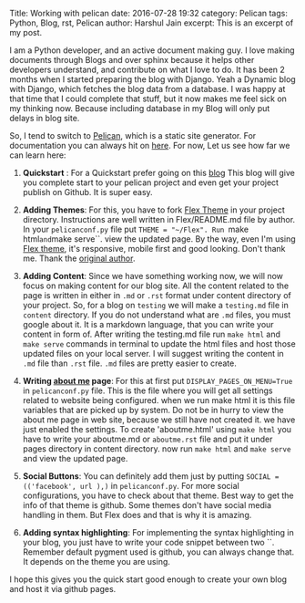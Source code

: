 Title: Working with pelican
date: 2016-07-28 19:32
category: Pelican
tags: Python, Blog, rst, Pelican
author: Harshul Jain
excerpt: This is an excerpt of my post.


I am a Python developer, and an active document making guy. I love making documents through Blogs and over sphinx
because it helps other developers understand, and contribute on what I love to do. It has been 2 months when
I started preparing the blog with Django. Yeah a Dynamic blog with Django, which fetches the blog data from a database.
I was happy at that time that I could complete that stuff, but it now makes me feel sick on my thinking now. Because
including database in my Blog will only put delays in blog site.

So, I tend to switch to [Pelican](http://getpelican.com), which is a static site generator. For documentation you can
always hit on [here](http://pelican-cn.readthedocs.io). For now, Let us see how far we can learn here:

1. **Quickstart** : For a Quickstart prefer going on this [blog](https://fedoramagazine.org/make-github-pages-blog-with-pelican/)
 This blog will give you complete start to your pelican project and even get your project publish on Github. It is super easy.

2. **Adding Themes**: For this, you have to fork [Flex Theme](https://github.com/alexandrevicenzi/Flex/tree/608e6925ab629324e6cc9cff9b459d1bbad07e4a)
 in your project directory. Instructions are well written in Flex/README.md file by author. In your ``pelicanconf.py`` file
 put ``THEME = "~/Flex". Run ``make html`` and ``make serve``. view the updated page. By the way, even I'm using
 [Flex theme](https://github.com/alexandrevicenzi/Flex), it's responsive, mobile first and good looking.
 Don't thank me. Thank the [original author](https://travis-ci.org/alexandrevicenzi/Flex).

3. **Adding Content**: Since we have something working now, we will now focus on making content for our blog site. All
the content related to the page is written in either in ``.md`` or ``.rst`` format under content directory of your project.
So, for a blog on ``testing`` we will make a ``testing.md`` file in ``content`` directory. If you do not understand what are ``.md``
files, you must google about it. It is a markdown language, that you can write your content in form of. After writing the
testing.md file run ``make html`` and ``make serve`` commands in terminal to update the html files and host those updated
files on your local server. I will suggest writing the content in ``.md`` file than ``.rst`` file. ``.md`` files are pretty
easier to create.

4. **Writing [about me](harshul1610.github.io/pages/about-me.html#about-me) page**:
For this at first put ``DISPLAY_PAGES_ON_MENU=True`` in ``pelicanconf.py`` file. This is the file where you will get all settings
related to website being configured. when we run make html it is this file variables that are picked up by system. Do not
be in hurry to view the about me page in web site, because we still have not created it. we have just enabled the settings.
To create 'aboutme.html' using ``make html`` you have to write your aboutme.md or ``aboutme.rst`` file and put it under pages directory
in content directory. now run ``make html`` and ``make serve`` and view the updated page.

5. **Social Buttons**: You can definitely add them just by putting ``SOCIAL = (('facebook', url ),)``
 in ``pelicanconf.py``. For more social configurations, you have to check about that theme. Best way to get the info of that
 theme is github. Some themes don't have social media handling in them. But Flex does and that is why it is amazing.

6. **Adding syntax highlighting**: For implementing the syntax highlighting in your blog, you just have to write your code
snippet between two ``. Remember default pygment used is github, you can always change that. It depends
on the theme you are using.

I hope this gives you the quick start good enough to create your own blog and host it via github pages.





